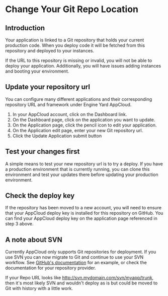 # Change Your Git Repo Location

## Introduction

Your application is linked to a Git repository that holds your 
current production code.  When you deploy code it will be fetched 
from this repository and deployed to your instances.

If the URL to this repository is missing or invalid, you will not be able 
to deploy your application. Additionally, you will have issues adding instances 
and booting your environment.

## Update your repository url

You can configure many different applications and their corresponding repository URL and framework under Engine Yard AppCloud.

  1. In your AppCloud account, click on the Dashboard link.
  2. On the Dashboard page, click on the application you want to update.
  3. On the Application page, click the pencil icon to edit your application.
  4. On the Application edit page, enter your new Git repository url.
  5. Click the Update Application submit button

## Test your changes first

A simple means to test your new repository url is to try a deploy. If 
you have a production environment that is currently running, you 
can clone this environment and test your updates there before updating
your production environment.

## Check the deploy key

If the repository has been moved to a new account, you will need to ensure that your
AppCloud deploy key is installed for this repository on GitHub. You can find your AppCloud
deploy key on the application page referenced in step 3 above.


## A note about SVN
Currently AppCloud only supports Git repositories for deployment.  If you use SVN you can now migrate to Git and continue to use your SVN workflow.  See [GitHub's documentation](http://help.github.com/svn-importing/) for an example, or check the documentation for your repository provider.

If your Repo URL looks like http://svn.mydomain.com/svn/myapp/trunk, then it's most likely SVN and wouldn't deploy as is but could be moved to Git with history with a little work.
